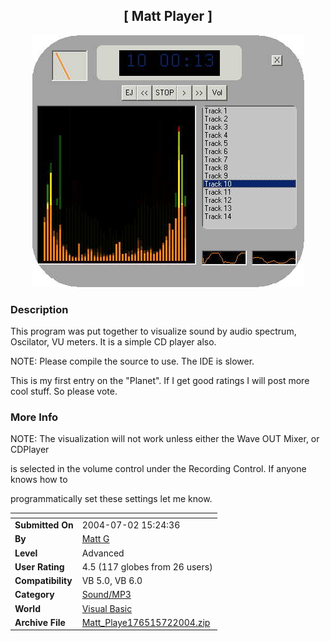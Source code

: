 ﻿<div align="center">

## \[ Matt Player \]

<img src="PIC2004721537161737.jpg">
</div>

### Description

This program was put together to visualize sound by audio spectrum, Oscilator, VU meters. It is a simple CD player also.

NOTE: Please compile the source to use. The IDE is slower.

This is my first entry on the "Planet". If I get good ratings I will post more cool stuff. So please vote.
 
### More Info
 
NOTE: The visualization will not work unless either the Wave OUT Mixer, or CDPlayer

is selected in the volume control under the Recording Control. If anyone knows how to

programmatically set these settings let me know.


<span>             |<span>
---                |---
**Submitted On**   |2004-07-02 15:24:36
**By**             |[Matt G](https://github.com/Planet-Source-Code/PSCIndex/blob/master/ByAuthor/matt-g.md)
**Level**          |Advanced
**User Rating**    |4.5 (117 globes from 26 users)
**Compatibility**  |VB 5\.0, VB 6\.0
**Category**       |[Sound/MP3](https://github.com/Planet-Source-Code/PSCIndex/blob/master/ByCategory/sound-mp3__1-45.md)
**World**          |[Visual Basic](https://github.com/Planet-Source-Code/PSCIndex/blob/master/ByWorld/visual-basic.md)
**Archive File**   |[Matt\_Playe176515722004\.zip](https://github.com/Planet-Source-Code/matt-g-matt-player__1-54720/archive/master.zip)








